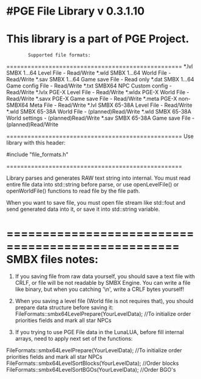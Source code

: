#PGE File Library v 0.3.1.10
==================================================
This library is a part of PGE Project.
==================================================
            Supported file formats:
==================================================
*.lvl   SMBX 1...64 Level File         -  Read/Write
*.wld   SMBX 1...64 World File         -  Read/Write
*.sav   SMBX 1...64 Game save File     -  Read only
*.dat   SMBX 1...64 Game config File   -  Read/Write
*.txt   SMBX64 NPC Custom config       -  Read/Write
*.lvlx  PGE-X Level File               -  Read/Write
*.wldx  PGE-X World File               -  Read/Write
*.savx  PGE-X Game save File           -  Read/Write
*.meta  PGE-X non-SMBX64 Meta File     -  Read/Write
*.lvl   SMBX 65-38A Level File         -  Read/Write
*.wld   SMBX 65-38A World File         -  (planned)Read/Write
*.wld   SMBX 65-38A World settings     -  (planned)Read/Write
*.sav   SMBX 65-38A Game save File     -  (planned)Read/Write

==================================================
Use library with this header:

#include "file_formats.h"

==================================================

Library parses and generates RAW text string into internal.
You must read entire file data into std::string before parse,
or use openLevelFile() or openWorldFile() functions to read file
by the file path.

When you want to save file, you must open file stream like std::fout
and send generated data into it, or save it into std::string variable.

==================================================
SMBX files notes:
==================================================
1) If you saving file from raw data yourself, you should save a text file with CRLF, or file will be 
not readable by SMBX Engine. You can write a file like binary, but when you catching '\n',
write a CRLF bytes yourself!

2) When you saving a level file (World file is not requires that), you should prepare data structure before saving it:
FileFormats::smbx64LevelPrepare(YourLevelData);     //To initialize order priorities fields and mark all star NPCs

3) If you trying to use PGE File data in the LunaLUA, before fill internal arrays, need to apply next set of the functions:

FileFormats::smbx64LevelPrepare(YourLevelData);     //To initialize order priorities fields and mark all star NPCs
FileFormats::smbx64LevelSortBlocks(YourLevelData);  //Order blocks
FileFormats::smbx64LevelSortBGOs(YourLevelData);    //Order BGO's
